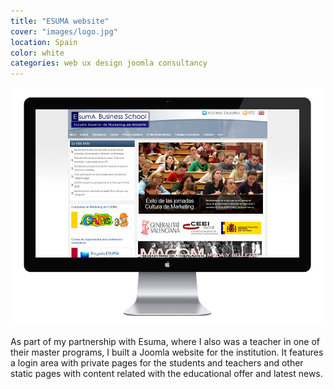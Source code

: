 ```yaml
---
title: "ESUMA website"
cover: "images/logo.jpg"
location: Spain
color: white
categories: web ux design joomla consultancy
---
```


![](./images/1.jpg)

As part of my partnership with Esuma, where I also was a teacher in one of their master programs, I built a Joomla website for the institution. It features a login area with private pages for the students and teachers and other static pages with content related with the educational offer and latest news.
